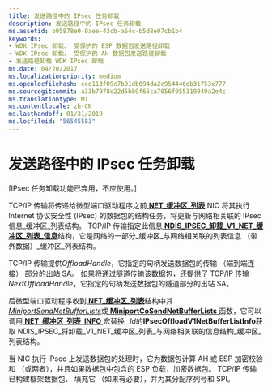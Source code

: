 ```yaml
---
title: 发送路径中的 IPsec 任务卸载
description: 发送路径中的 IPsec 任务卸载
ms.assetid: b95878e0-0aee-43cb-a64c-b5d8e07cb1b4
keywords:
- WDK IPsec 卸载、 受保护的 ESP 数据包发送路径卸载
- WDK IPsec 卸载、 受保护的 AH 数据包发送路径卸载
- 发送路径卸载 WDK IPsec 卸载
ms.date: 04/20/2017
ms.localizationpriority: medium
ms.openlocfilehash: ced113f09c7b91db094da2e954446eb31753e777
ms.sourcegitcommit: a33b7978e22d5bb9f65ca7056f955319049a2e4c
ms.translationtype: MT
ms.contentlocale: zh-CN
ms.lasthandoff: 01/31/2019
ms.locfileid: "56545583"
---
```

# <a name="offloading-ipsec-tasks-in-the-send-path"></a>发送路径中的 IPsec 任务卸载

\[IPsec 任务卸载功能已弃用，不应使用。\]




TCP/IP 传输将传递给微型端口驱动程序之前[ **NET\_缓冲区\_列表**](https://msdn.microsoft.com/library/windows/hardware/ff568388) NIC 将其执行 Internet 协议安全性 (IPsec) 的数据包的结构任务，将更新与网络相关联的 IPsec 信息\_缓冲区\_列表结构。 TCP/IP 传输指定此信息[ **NDIS\_IPSEC\_卸载\_V1\_NET\_缓冲区\_列表\_信息**](https://msdn.microsoft.com/library/windows/hardware/ff565801)结构，它是网络的一部分\_缓冲区\_与网络相关联的列表信息 （带外数据）\_缓冲区\_列表结构。

TCP/IP 传输提供*OffloadHandle*，它指定的句柄发送数据包的传输 （端到端连接） 部分的出站 SA。 如果将通过隧道传输该数据包，还提供了 TCP/IP 传输*NextOffloadHandle*，它指定的句柄发送数据包的隧道部分的出站 SA。

后微型端口驱动程序收到[ **NET\_缓冲区\_列表**](https://msdn.microsoft.com/library/windows/hardware/ff568388)结构中其[ *MiniportSendNetBufferLists*](https://msdn.microsoft.com/library/windows/hardware/ff559440)或[ **MiniportCoSendNetBufferLists** ](https://msdn.microsoft.com/library/windows/hardware/ff559365)函数，它可以调用[ **NET\_缓冲区\_列表\_INFO** ](https://msdn.microsoft.com/library/windows/hardware/ff568401)宏替换 *\_Id*的**IPsecOffloadV1NetBufferListInfo**获取 NDIS\_IPSEC\_将卸载\_V1\_NET\_缓冲区\_列表\_与网络相关联的信息结构\_缓冲区\_列表结构。

当 NIC 执行 IPsec 上发送数据包的处理时，它为数据包计算 AH 或 ESP 加密校验和 （或两者），并且如果数据包中包含的 ESP 负载，加密数据包。 TCP/IP 传输已构建框架数据包、 填充它 （如果有必要），并为其分配序列号和 SPI。

 

 





